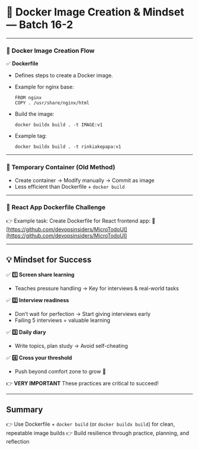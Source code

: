 # 🚀 **Docker Image Creation & Mindset — Batch 16-2**

---

### 📌 **Docker Image Creation Flow**

✅ **Dockerfile**

* Defines steps to create a Docker image.
* Example for nginx base:

  ```
  FROM nginx
  COPY . /usr/share/nginx/html
  ```
* Build the image:

  ```
  docker buildx build . -t IMAGE:v1
  ```
* Example tag:

  ```
  docker buildx build . -t rinkiakepapa:v1
  ```

---

### 📌 **Temporary Container (Old Method)**

* Create container → Modify manually → Commit as image
* Less efficient than Dockerfile + `docker build`

---

### 📌 **React App Dockerfile Challenge**

👉 Example task:
Create Dockerfile for React frontend app:
🔗 [https://github.com/devopsinsiders/MicroTodoUI](https://github.com/devopsinsiders/MicroTodoUI)

---

## 💡 **Mindset for Success**

✅ **1️⃣ Screen share learning**

* Teaches pressure handling → Key for interviews & real-world tasks

✅ **2️⃣ Interview readiness**

* Don’t wait for perfection → Start giving interviews early
* Failing 5 interviews = valuable learning

✅ **3️⃣ Daily diary**

* Write topics, plan study → Avoid self-cheating

✅ **4️⃣ Cross your threshold**

* Push beyond comfort zone to grow 🚀

👉 **VERY IMPORTANT**
These practices are critical to succeed!

---

## Summary

👉 Use Dockerfile + `docker build` (or `docker buildx build`) for clean, repeatable image builds
👉 Build resilience through practice, planning, and reflection

